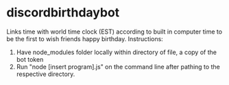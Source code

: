 # discordbirthdaybot
Links time with world time clock (EST) according to built in computer time to be the first to wish friends happy birthday.
Instructions:
1. Have node_modules folder locally within directory of file, a copy of the bot token
2. Run "node [insert program].js" on the command line after pathing to the respective directory.
